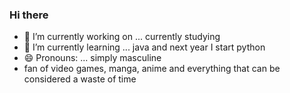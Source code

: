 ### Hi there
- 🔭 I’m currently working on ... currently studying
- 🌱 I’m currently learning ... java and next year I start python
- 😄 Pronouns: ... simply masculine
- fan of video games, manga, anime and everything that can be considered a waste of time

